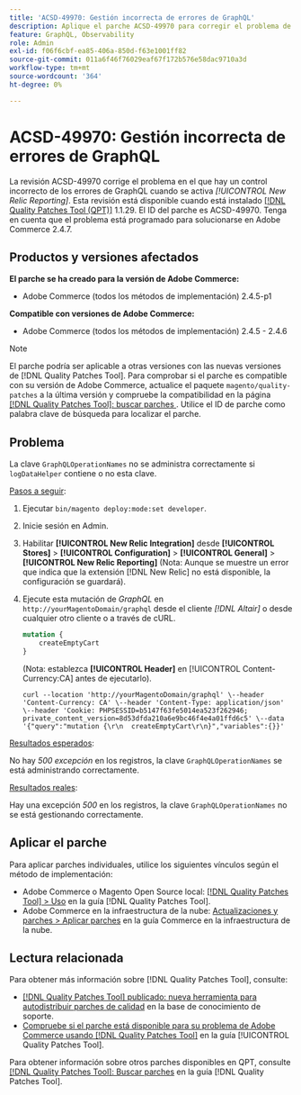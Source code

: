 ```yaml
---
title: 'ACSD-49970: Gestión incorrecta de errores de GraphQL'
description: Aplique el parche ACSD-49970 para corregir el problema de Adobe Commerce en el que hay un control incorrecto de los errores de GraphQL cuando se activa [!UICONTROL New Relic Reporting].
feature: GraphQL, Observability
role: Admin
exl-id: f06f6cbf-ea85-406a-850d-f63e1001ff82
source-git-commit: 011a6f46f76029eaf67f172b576e58dac9710a3d
workflow-type: tm+mt
source-wordcount: '364'
ht-degree: 0%

---
```


# ACSD-49970: Gestión incorrecta de errores de GraphQL

La revisión ACSD-49970 corrige el problema en el que hay un control incorrecto de los errores de GraphQL cuando se activa *[!UICONTROL New Relic Reporting]*. Esta revisión está disponible cuando está instalado [[!DNL Quality Patches Tool (QPT)]](https://experienceleague.adobe.com/en/docs/commerce-operations/tools/quality-patches-tool/quality-patches-tool-to-self-serve-quality-patches) 1.1.29. El ID del parche es ACSD-49970. Tenga en cuenta que el problema está programado para solucionarse en Adobe Commerce 2.4.7.

## Productos y versiones afectados

**El parche se ha creado para la versión de Adobe Commerce:**

* Adobe Commerce (todos los métodos de implementación) 2.4.5-p1

**Compatible con versiones de Adobe Commerce:**

* Adobe Commerce (todos los métodos de implementación) 2.4.5 - 2.4.6

>[!NOTE]
>
>El parche podría ser aplicable a otras versiones con las nuevas versiones de [!DNL Quality Patches Tool]. Para comprobar si el parche es compatible con su versión de Adobe Commerce, actualice el paquete `magento/quality-patches` a la última versión y compruebe la compatibilidad en la página [[!DNL Quality Patches Tool]: buscar parches ](https://experienceleague.adobe.com/tools/commerce-quality-patches/index.html). Utilice el ID de parche como palabra clave de búsqueda para localizar el parche.

## Problema

La clave `GraphQLOperationNames` no se administra correctamente si `logDataHelper` contiene o no esta clave.

<u>Pasos a seguir</u>:

1. Ejecutar `bin/magento deploy:mode:set developer`.
1. Inicie sesión en Admin.
1. Habilitar **[!UICONTROL New Relic Integration]** desde **[!UICONTROL Stores]** > **[!UICONTROL Configuration]** > **[!UICONTROL General]** > **[!UICONTROL New Relic Reporting]**
(Nota: Aunque se muestre un error que indica que la extensión [!DNL New Relic] no está disponible, la configuración se guardará).
1. Ejecute esta mutación de *GraphQL* en `http://yourMagentoDomain/graphql` desde el cliente *[!DNL Altair]* o desde cualquier otro cliente o a través de cURL.

   ```GraphQL
   mutation {
       createEmptyCart
   }
   ```

   (Nota: establezca **[!UICONTROL Header]** en [!UICONTROL Content-Currency:CA] antes de ejecutarlo).

   ```cURL
   curl --location 'http://yourMagentoDomain/graphql' \--header 'Content-Currency: CA' \--header 'Content-Type: application/json' \--header 'Cookie: PHPSESSID=b5147f63fe5014ea523f262946; private_content_version=8d53dfda210a6e9bc46f4e4a01ffd6c5' \--data '{"query":"mutation {\r\n  createEmptyCart\r\n}","variables":{}}'
   ```

<u>Resultados esperados</u>:

No hay *500 excepción* en los registros, la clave `GraphQLOperationNames` se está administrando correctamente.

<u>Resultados reales</u>:

Hay una excepción *500* en los registros, la clave `GraphQLOperationNames` no se está gestionando correctamente.

## Aplicar el parche

Para aplicar parches individuales, utilice los siguientes vínculos según el método de implementación:

* Adobe Commerce o Magento Open Source local: [[!DNL Quality Patches Tool] > Uso](/help/tools/quality-patches-tool/usage.md) en la guía [!DNL Quality Patches Tool].
* Adobe Commerce en la infraestructura de la nube: [Actualizaciones y parches > Aplicar parches](https://experienceleague.adobe.com/docs/commerce-cloud-service/user-guide/develop/upgrade/apply-patches.html) en la guía Commerce en la infraestructura de la nube.

## Lectura relacionada

Para obtener más información sobre [!DNL Quality Patches Tool], consulte:

* [[!DNL Quality Patches Tool] publicado: nueva herramienta para autodistribuir parches de calidad](https://experienceleague.adobe.com/en/docs/commerce-operations/tools/quality-patches-tool/quality-patches-tool-to-self-serve-quality-patches) en la base de conocimiento de soporte.
* [Compruebe si el parche está disponible para su problema de Adobe Commerce usando [!DNL Quality Patches Tool]](/help/tools/quality-patches-tool/patches-available-in-qpt/check-patch-for-magento-issue-with-magento-quality-patches.md) en la guía [!UICONTROL Quality Patches Tool].


Para obtener información sobre otros parches disponibles en QPT, consulte [[!DNL Quality Patches Tool]: Buscar parches](https://experienceleague.adobe.com/tools/commerce-quality-patches/index.html) en la guía [!DNL Quality Patches Tool].
